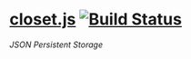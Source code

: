 # [closet.js](http://tbd.tbd) [![Build Status](https://secure.travis-ci.org/ganglio/closet.png)](http://travis-ci.org/ganglio/closet.js)

*JSON Persistent Storage*